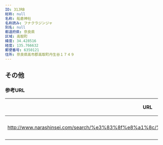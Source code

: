 ```yaml
---
ID: 31JRB
総称: null
名称: 船倉神社
名称読み: フナクラジンジャ
別名: null
都道府県: 奈良県
区域: 高取町
緯度: 34.428516
経度: 135.766632
郵便番号: 6350121
住所: 奈良県高市郡高取町丹生谷１７４９
---
```


## その他

### 参考URL

| URL                                                                                        | 説明   |
| ------------------------------------------------------------------------------------------ | ------ |
| http://www.narashinsei.com/search/%e3%83%8f%e8%a1%8c/%e8%88%b9%e5%80%89%e7%a5%9e%e7%a4%be/ | 神社庁 |
